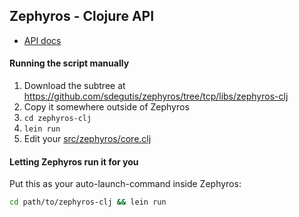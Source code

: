 ## Zephyros - Clojure API

* [API docs](file://localhost/Users/sdegutis/projects/zephyros/libs/zephyros-clj/doc/zephyros.api.html)

#### Running the script manually

1. Download the subtree at https://github.com/sdegutis/zephyros/tree/tcp/libs/zephyros-clj
2. Copy it somewhere outside of Zephyros
3. `cd zephyros-clj`
4. `lein run`
5. Edit your [src/zephyros/core.clj](../libs/zephyros-clj/src/zephyros/core.clj)

#### Letting Zephyros run it for you

Put this as your auto-launch-command inside Zephyros:
```bash
cd path/to/zephyros-clj && lein run
```
